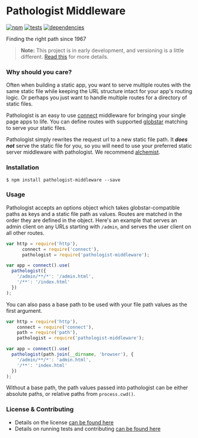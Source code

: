 # Pathologist Middleware

[![npm](http://img.shields.io/npm/v/pathologist-middleware.svg?style=flat)](https://badge.fury.io/js/pathologist-middleware) [![tests](http://img.shields.io/travis/carrot/pathologist-middleware/master.svg?style=flat)](https://travis-ci.org/carrot/pathologist-middleware) [![dependencies](http://img.shields.io/gemnasium/carrot/pathologist-middleware.svg?style=flat)](https://david-dm.org/carrot/pathologist-middleware)

Finding the right path since 1967

> **Note:** This project is in early development, and versioning is a little different. [Read this](http://markup.im/#q4_cRZ1Q) for more details.

### Why should you care?

Often when building a static app, you want to serve multiple routes with the same static file while keeping the URL structure intact for your app's routing logic. Or perhaps you just want to handle multiple routes for a directory of static files.

Pathologist is an easy to use [connect](https://github.com/senchalabs/connect) middleware for bringing your single page apps to life. You can define routes with supported [globstar](https://github.com/isaacs/node-glob) matching to serve your static files.

Pathologist simply rewrites the request url to a new static file path. It ___does not___ serve the static file for you, so you will need to use your preferred static server middleware with pathologist. We recommend [alchemist](https://github.com/carrot/alchemist-middleware).

### Installation

`$ npm install pathologist-middleware --save`

### Usage

Pathologist accepts an options object which takes globstar-compatible paths as keys and a static file path as values. Routes are matched in the order they are defined in the object. Here's an example that serves an admin client on any URLs starting with `/admin`, and serves the user client on all other routes.

```javascript
var http = require('http'),
      connect = require('connect'),
      pathologist = require('pathologist-middleware');

var app = connect().use(
  pathologist({
    '/admin/**/*': '/admin.html',
    '/**': '/index.html'
  })
);
```

You can also pass a base  path to be used with your file path values as the first argument.

```javascript
var http = require('http'),
    connect = require('connect'),
    path = require('path'),
    pathologist = require('pathologist-middleware');

var app = connect().use(
  pathologist(path.join(__dirname, 'browser'), {
    '/admin/**/*': 'admin.html',
    '/**': 'index.html'
  })
);
```

Without a base path, the path values passed into pathologist can be either absolute paths, or relative paths from `process.cwd()`.

### License & Contributing

- Details on the license [can be found here](LICENSE.md)
- Details on running tests and contributing [can be found here](contributing.md)
